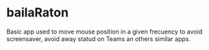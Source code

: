# bailaRaton

Basic app used to move mouse position in a given frecuency to avoid screensaver, avoid away statud on Teams an others similar apps.
